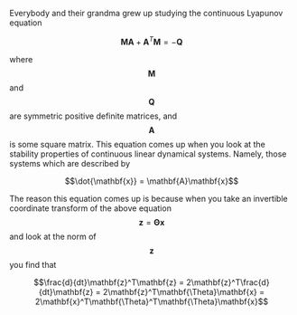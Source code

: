 Everybody and their grandma grew up studying the continuous Lyapunov equation

$$\mathbf{M}\mathbf{A} + \mathbf{A}^T\mathbf{M} = -\mathbf{Q}$$

where $$\mathbf{M}$$ and $$\mathbf{Q}$$ are symmetric positive definite matrices, and $$\mathbf{A}$$ is some square matrix. This equation comes up when you look at the stability properties of continuous linear dynamical systems. Namely, those systems which are described by 

$$\dot{\mathbf{x}} = \mathbf{A}\mathbf{x}$$

The reason this equation comes up is because when you take an invertible coordinate transform of the above equation $$\mathbf{z} = \mathbf{\Theta}\mathbf{x}$$ and look at the norm of $$\mathbf{z}$$ you find that

$$\frac{d}{dt}\mathbf{z}^T\mathbf{z} = 2\mathbf{z}^T\frac{d}{dt}\mathbf{z} = 2\mathbf{z}^T\mathbf{\Theta}\mathbf{x} = 2\mathbf{x}^T\mathbf{\Theta}^T\mathbf{\Theta}\mathbf{x}$$

